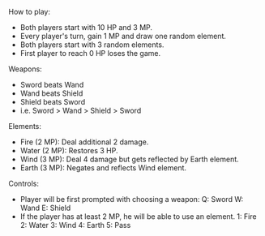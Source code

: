 How to play:
 - Both players start with 10 HP and 3 MP.
 - Every player's turn, gain 1 MP and draw one random element.
 - Both players start with 3 random elements.
 - First player to reach 0 HP loses the game.

Weapons:
 - Sword beats Wand
 - Wand beats Shield
 - Shield beats Sword
 - i.e. Sword > Wand > Shield > Sword

Elements:
 - Fire (2 MP): Deal additional 2 damage.
 - Water (2 MP): Restores 3 HP.
 - Wind (3 MP): Deal 4 damage but gets reflected by Earth element.
 - Earth (3 MP): Negates and reflects Wind element.

Controls:
 - Player will be first prompted with choosing a weapon:
   Q: Sword
   W: Wand
   E: Shield
 - If the player has at least 2 MP, he will be able to use an element.
   1: Fire
   2: Water
   3: Wind
   4: Earth
   5: Pass 
